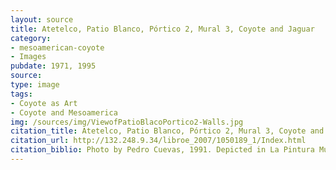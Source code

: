 ```yaml
---
layout: source
title: Atetelco, Patio Blanco, Pórtico 2, Mural 3, Coyote and Jaguar
category: 
- mesoamerican-coyote
- Images
pubdate: 1971, 1995
source: 
type: image
tags:
- Coyote as Art
- Coyote and Mesoamerica
img: /sources/img/ViewofPatioBlacoPortico2-Walls.jpg
citation_title: Atetelco, Patio Blanco, Pórtico 2, Mural 3, Coyote and Jaguar
citation_url: http://132.248.9.34/libroe_2007/1050189_1/Index.html
citation_biblio: Photo by Pedro Cuevas, 1991. Depicted in La Pintura Mural Prehispánica en México. Teotihuacán. Universidad Nacional Autónoma de México Instituto De Investigaciones Estéticas. Mexico, 1995. Beatriz De La Fuente, editor. http://132.248.9.34/libroe_2007/1050189_1/Index.html Universidad Nacional Autónoma de México Instituto De Investigaciones Estéticas. Mexico, 1995. Beatriz De La Fuente, editor. http://132.248.9.34/libroe_2007/1050189_1/Index.html
---
```


